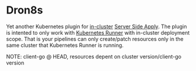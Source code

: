 # Dron8s

Yet another Kubernetes plugin for [in-cluster](https://github.com/kubernetes/client-go/tree/master/examples/in-cluster-client-configuration) [Server Side Apply](https://kubernetes.io/docs/reference/using-api/api-concepts/#server-side-apply). The plugin is intented to only work with [Kubernetes Runner](https://docs.drone.io/runner/kubernetes/overview/) with in-cluster deployment scope. That is your pipelines can only create/patch resources only in the same cluster that Kubernetes Runner is running.

NOTE: client-go @ HEAD, resources depent on cluster version/client-go version
